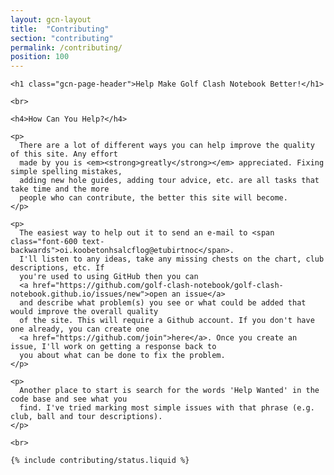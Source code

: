 ```yaml
---
layout: gcn-layout
title:  "Contributing"
section: "contributing"
permalink: /contributing/
position: 100
---
```


<div class="row">

  <div class="col-lg-8 col-lg-offset-2 col-md-10 col-md-offset-1 col-sm-12">

    <h1 class="gcn-page-header">Help Make Golf Clash Notebook Better!</h1>

    <br>

    <h4>How Can You Help?</h4>

    <p>
      There are a lot of different ways you can help improve the quality of this site. Any effort
      made by you is <em><strong>greatly</strong></em> appreciated. Fixing simple spelling mistakes,
      adding new hole guides, adding tour advice, etc. are all tasks that take time and the more
      people who can contribute, the better this site will become.
    </p>

    <p>
      The easiest way to help out it to send an e-mail to <span class="font-600 text-backwards">oi.koobetonhsalcflog@etubirtnoc</span>.
      I'll listen to any ideas, take any missing chests on the chart, club descriptions, etc. If
      you're used to using GitHub then you can
      <a href="https://github.com/golf-clash-notebook/golf-clash-notebook.github.io/issues/new">open an issue</a>
      and describe what problem(s) you see or what could be added that would improve the overall quality
      of the site. This will require a Github account. If you don't have one already, you can create one
      <a href="https://github.com/join">here</a>. Once you create an issue, I'll work on getting a response back to
      you about what can be done to fix the problem.
    </p>

    <p>
      Another place to start is search for the words 'Help Wanted' in the code base and see what you
      find. I've tried marking most simple issues with that phrase (e.g. club, ball and tour descriptions).
    </p>

    <br>

    {% include contributing/status.liquid %}

  </div>

</div>
